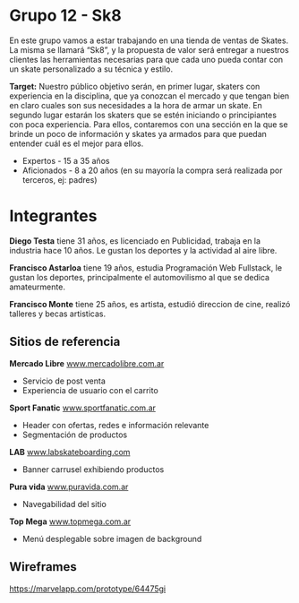 # Grupo 12 - Sk8
En este grupo vamos a estar trabajando en una tienda de ventas de Skates. La misma se llamará “Sk8”, y la propuesta de valor será entregar a nuestros clientes las herramientas necesarias para que cada uno pueda contar con un skate personalizado a su técnica y estilo.

**Target:** Nuestro público objetivo serán, en primer lugar, skaters con experiencia en la disciplina, que ya conozcan el mercado y que tengan bien en claro cuales son sus necesidades a la hora de armar un skate.
En segundo lugar estarán los skaters que se estén iniciando o principiantes con poca experiencia. Para ellos, contaremos con una sección en la que se brinde un poco de información y skates ya armados para que puedan entender cuál es el mejor para ellos.

- Expertos - 15 a 35 años
- Aficionados - 8 a 20 años (en su mayoría la compra será realizada por terceros, ej: padres)


# Integrantes

**Diego Testa** tiene 31 años, es licenciado en Publicidad, trabaja en la industria hace 10 años. Le gustan los deportes y la actividad al aire libre.

**Francisco Astarloa** tiene 19 años, estudia Programación Web Fullstack, le gustan los deportes, principalmente el automovilismo al que se dedica amateurmente. 

**Francisco Monte** tiene 25 años, es artista, estudió direccion de cine, realizó talleres y becas artisticas.
 


## Sitios de referencia

 **Mercado Libre** www.mercadolibre.com.ar
 - Servicio de post venta
 - Experiencia de usuario con el carrito
 
 **Sport Fanatic** www.sportfanatic.com.ar
 - Header con ofertas, redes e información relevante
 - Segmentación de productos
 
 **LAB** www.labskateboarding.com
 - Banner carrusel exhibiendo productos
 
 **Pura vida** www.puravida.com.ar
 - Navegabilidad del sitio 
 
 **Top Mega** www.topmega.com.ar
 - Menú desplegable sobre imagen de background


## Wireframes
https://marvelapp.com/prototype/64475gi


 
